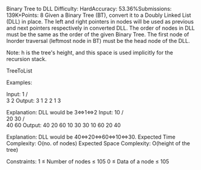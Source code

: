 Binary Tree to DLL
Difficulty: HardAccuracy: 53.36%Submissions: 139K+Points: 8
Given a Binary Tree (BT), convert it to a Doubly Linked List (DLL) in place. The left and right pointers in nodes will be used as previous and next pointers respectively in converted DLL. The order of nodes in DLL must be the same as the order of the given Binary Tree. The first node of Inorder traversal (leftmost node in BT) must be the head node of the DLL.

Note: h is the tree's height, and this space is used implicitly for the recursion stack.

TreeToList

Examples:

Input:
      1
    /  \
   3    2
Output:
3 1 2 
2 1 3

Explanation: DLL would be 3<=>1<=>2
Input:
       10
      /   \
     20   30
   /   \
  40   60
Output:
40 20 60 10 30 
30 10 60 20 40

Explanation:  DLL would be 40<=>20<=>60<=>10<=>30.
Expected Time Complexity: O(no. of nodes)
Expected Space Complexity: O(height of the tree)

Constraints:
1 ≤ Number of nodes ≤ 105
0 ≤ Data of a node ≤ 105

